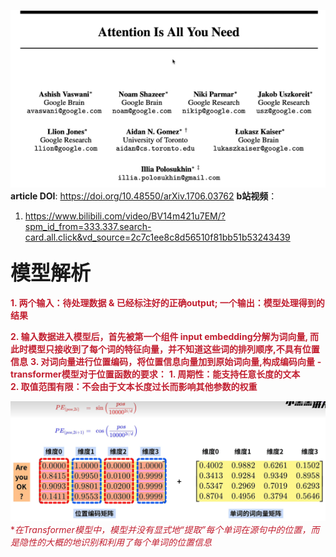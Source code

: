 ![alt text](image.png)
**article DOI**: https://doi.org/10.48550/arXiv.1706.03762
**b站视频**：
1. https://www.bilibili.com/video/BV14m421u7EM/?spm_id_from=333.337.search-card.all.click&vd_source=2c7c1ee8c8d56510f81bb51b53243439

### <font size='6'>模型解析</font>


**<font color ='c21f30'>1. 两个输入：待处理数据 & 已经标注好的正确output; 一个输出：模型处理得到的结果**

**<font color ='c21f30'>2. 输入数据进入模型后，首先被第一个组件 input embedding分解为词向量, 而此时模型只接收到了每个词的特征向量，并不知道这些词的排列顺序,不具有位置信息**
**<font color ='c21f30'>3. 对词向量进行位置编码，将位置信息向量加到原始词向量,构成编码向量**
**-transformer模型对于位置函数的要求：**
**1. 周期性：能支持任意长度的文本**   
**2. 取值范围有限：不会由于文本长度过长而影响其他参数的权重**

![alt text](image-4.png)
**在Transformer模型中，模型并没有显式地“提取”每个单词在源句中的位置，而是隐性的大概的地识别和利用了每个单词的位置信息*



